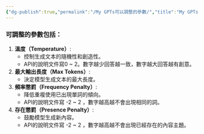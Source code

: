 ```yaml
---
{"dg-publish":true,"permalink":"/My GPTs可以調整的參數/","title":"My GPTs可以調整的參數","tags":["blog","ai","chatgpt"],"created":"2023-11-27","updated":"2023-11-27"}
---
```



### 可調整的參數包括：

1. **溫度（Temperature）**:
    - 控制生成文本的隨機性和創造性。
    - API的說明文件寫0 ~ 2。數字越少回答越一致，數字越大回答越有創意。
2. **最大輸出長度（Max Tokens）**:
    - 決定模型生成文本的最大長度。
3. **頻率懲罰（Frequency Penalty）**:
    - 降低重複使用已出現單詞的傾向。
    - API的說明文件寫 -2 ~ 2 ，數字越高越不會出現相同的詞。
1. **存在懲罰（Presence Penalty）**:  
    - 鼓勵模型生成新內容。
    - API的說明文件寫 -2 ~ 2 ，數字越高越不會出現已經存在的內容主題。